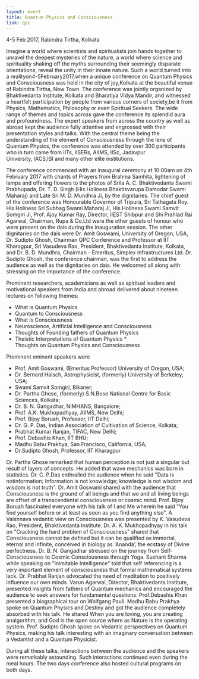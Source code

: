 ```yaml
---
layout: event
title: Quantum Physics and Consciousness
link: qpc
---
```


4-5 Feb 2017, Rabindra Tirtha, Kolkata

Imagine a world where scientists and spiritualists join hands together to unravel the deepest mysteries of the nature, a world where science and spirituality shaking off the myths surrounding their seemingly disparate orientations, reveal the unity in their innate nature. Such a world turned into a realityon4-5February2017,when a unique conference on Quantum Physics and Consciousness was held in the city of joy,Kolkata at the beautiful venue of Rabindra Tirtha, New Town. The conference was jointly organized by Bhaktivedanta Institute, Kolkata and Bharatiya Vidya Mandir, and witnessed a heartfelt participation by people from various corners of society,be it from Physics, Mathematics, Philosophy or even Spiritual Seekers. The wide range of themes and topics across gave the conference its splendid aura and profoundness. The expert speakers from across the country as well as abroad kept the audience fully attentive and engrossed with their presentation styles and talks. With the central theme being the understanding of the element of Consciousness through the lens of Quantum Physics, the conference was attended by over 300 participants who in turn came from IITs, IISERs, AIIMS, IISc, Jadavpur University, IACS,ISI and many other elite institutions.

The conference commenced with an inaugural ceremony at 10:00am on 4th February 2017 with chants of Prayers from Brahma Samhita, lightening of lamps and offering flowers to the photos of Srila A. C. Bhaktivedanta Swami Prabhupada, Dr. T. D. Singh (His Holiness Bhaktisvarupa Damodar Swami Maharaj) and Late Sri M. D. Mundhra Ji, by the dignitaries. The chief guest of the conference was Honourable Governor of Tripura, Sri Tathagata Roy. His Holiness Sri Subhag Swami Maharaj Ji, His Holiness Swami Samvit Somgiri Ji, Prof. Ajoy Kumar Ray, Director, IIEST Shibpur and Shi Prahlad Rai Agarwal, Chairman, Rupa & Co.Ltd were the other guests of honour who were present on the dais during the inauguration session. The other dignitaries on the dais were Dr. Amit Goswami, University of Oregon, USA, Dr. Sudipto Ghosh, Chairman QPC Conference and Professor at IIT Kharagpur, Sri Vasudeva Rao, President, Bhaktivedanta Institute, Kolkata, and Dr. B. D. Mundhra, Chairman - Emeritus, Simplex Infrastructures Ltd. Dr. Sudipto Ghosh, the conference chairman, was the first to address the audience as well as the dignitaries on dais. He welcomed all along with stressing on the importance of the conference.

Prominent researchers, academicians as well as spiritual leaders and motivational speakers from India and abroad delivered about nineteen lectures on following themes: 
​
* What is Quantum Physics
* Quantum to Consciousness
* What is Consciousness
* Neuroscience, Artificial Intelligence and Consciousness
* Thoughts of Founding fathers of Quantum Physics
* Theistic Interpretations of Quantum Physics
​* Thoughts on Quantum Physics and Consciousness

Prominent eminent speakers were 
* Prof. Amit Goswami, (Emeritus Professor) University of Oregon, USA; 
* Dr. Bernard Haisch, Astrophysicist, (formerly) University of Berkeley, USA;
* Swami Samvit Somgiri, Bikaner; 
* Dr. Partha Ghose, (formerly) S.N.Bose National Centre for Basic Sciences, Kolkata; 
* Dr. B. N. Gangadhar, NIMHANS, Bangalore; 
* Prof. A.K. Mukhopadhyay, AIIMS, New Delhi; 
* Prof. Bijoy Boruah, Professor, IIT Delhi; 
* Dr. G. P. Das, Indian Association of Cultivation of Science, Kolkata; 
* Prabhat Kumar Ranjan, TIFAC, New Delhi; 
* Prof. Debashis Khan, IIT BHU; 
* Madhu Babu Prakhya, San Francisco, California, USA; 
* Dr.Sudipto Ghosh, Professor, IIT Kharagpur

Dr. Partha Ghose remarked that human perception is not just a singular but result of layers of concepts. He added that wave mechanics was born in statistics. Dr. C. P.Das enthralled the audience when he said "Data is notinformation; Information is not knowledge; knowledge is not wisdom and wisdom is not truth".  Dr. Amit Goswami shared with the audience that Consciousness is the ground of all beings and that we and all living beings are offset of a transcendental consciousness or cosmic mind. Prof. Bijoy Boruah fascinated everyone with his talk of I and Me wherein he said "You find yourself before or at least as soon as you find anything else". A Vaishnava vedantic view on Consciousness was presented by K. Vasudeva Rao, President, Bhaktivedanta Institute. Dr. A. K. Mukhopadhyay in his talk on "​Cracking the hard problem of Consciousness" shared that Consciousness cannot be defined but it can be qualified as immortal, eternal and infinite, conceived in biology as 'Ananda’, the ecstasy of Divine perfectness. Dr. B. N. Gangadhar stressed on the journey from Self-Consciousness to Cosmic Consciousness through Yoga. Sushant Sharma while speaking on "Inimitable Intelligence" told that self referencing is a very important element of consciousness that formal mathematical systems lack. Dr. Prabhat Ranjan advocated the need of meditation to positively influence our own minds. Varun Agarwal, Director, Bhaktivedanta Institute, presented insights from fathers of Quantum mechanics and encouraged the audience to seek answers for fundamental questions. Prof.Debashis Khan presented a biographical tour on Wolfgang Pauli. Madhu Babu Prakhya spoke on Quantum Physics and Destiny and got the audience completely absorbed with his talk. He shared When you are loving, you are creating analgorithm, and God is the open source where as Nature is the operating system. Prof. Sudipto Ghosh spoke on Vedantic perspectives on Quantum Physics, making his talk interesting with an imaginary conversation between a Vedantist and a Quantum Physicist.

During all these talks, interactions between the audience and the speakers were remarkably astounding. Such interactions continued even during the meal hours. The two days conference also hosted cultural programs on both days.